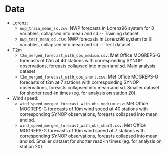 # Data

- Lorenz:
  - `nwp_train_mean_sd.csv`: NWP forecasts in Lorenz96 system for 8 variables, collapsed into mean and sd -- Training dataset.
  - `nwp_test_mean_sd.csv`: NWP forecasts in Lorenz96 system for 8 variables, collapsed into mean and sd -- Test dataset.
- T2m
  - `t2m_merged_forecast_with_obs_medium.csv`: Met Office MOGREPS-G forecasts of t2m at 40 stations with corresponding SYNOP observations, foreasts collapsed into mean and sd. Main analysis dataset
  - `t2m_merged_forecast_with_obs_short.csv`: Met Office MOGREPS-G forecasts of t2m at 7 stations with corresponding SYNOP observations, foreasts collapsed into mean and sd. Smaller dataset for shorter read-in times (eg. for analysis on station 20).
- Wind speed:
  - `wind_speed_merged_forecast_with_obs_medium.csv`: Met Office MOGREPS-G forecasts of 10m wind speed at 40 stations with corresponding SYNOP observations, foreasts collapsed into mean and sd.
  - `wind_speed_merged_forecast_with_obs_short.csv`: Met Office MOGREPS-G forecasts of 10m wind speed at 7 stations with corresponding SYNOP observations, foreasts collapsed into mean and sd.  Smaller dataset for shorter read-in times (eg. for analysis on station 20).


